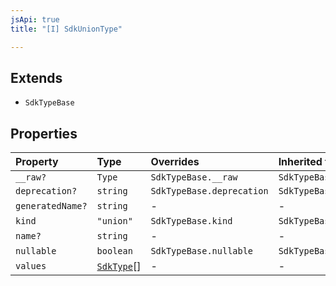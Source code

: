 ```yaml
---
jsApi: true
title: "[I] SdkUnionType"

---
```

## Extends

- `SdkTypeBase`

## Properties

| Property | Type | Overrides | Inherited from |
| :------ | :------ | :------ | :------ |
| `__raw?` | `Type` | `SdkTypeBase.__raw` | `SdkTypeBase.__raw` |
| `deprecation?` | `string` | `SdkTypeBase.deprecation` | `SdkTypeBase.deprecation` |
| `generatedName?` | `string` | - | - |
| `kind` | `"union"` | `SdkTypeBase.kind` | `SdkTypeBase.kind` |
| `name?` | `string` | - | - |
| `nullable` | `boolean` | `SdkTypeBase.nullable` | `SdkTypeBase.nullable` |
| `values` | [`SdkType`](../type-aliases/SdkType.md)[] | - | - |
